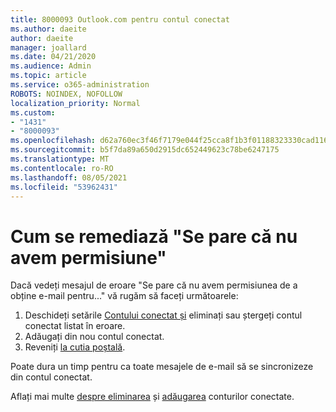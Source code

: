 ```yaml
---
title: 8000093 Outlook.com pentru contul conectat
ms.author: daeite
author: daeite
manager: joallard
ms.date: 04/21/2020
ms.audience: Admin
ms.topic: article
ms.service: o365-administration
ROBOTS: NOINDEX, NOFOLLOW
localization_priority: Normal
ms.custom:
- "1431"
- "8000093"
ms.openlocfilehash: d62a760ec3f46f7179e044f25cca8f1b3f01188323330cad11671311eef002e6
ms.sourcegitcommit: b5f7da89a650d2915dc652449623c78be6247175
ms.translationtype: MT
ms.contentlocale: ro-RO
ms.lasthandoff: 08/05/2021
ms.locfileid: "53962431"
---
```

# <a name="how-to-fix-it-looks-like-we-dont-have-permission"></a>Cum se remediază "Se pare că nu avem permisiune"

Dacă vedeți mesajul de eroare "Se pare că nu avem permisiunea de a obține e-mail pentru..." vă rugăm să faceți următoarele:

1. Deschideți setările [Contului conectat și](https://outlook.live.com/mail/options/mail/accounts) eliminați sau ștergeți contul conectat listat în eroare.
2. Adăugați din nou contul conectat.
3. Reveniți [la cutia poștală](https://outlook.live.com/mail/inbox).

Poate dura un timp pentru ca toate mesajele de e-mail să se sincronizeze din contul conectat.

Aflați mai multe [despre eliminarea](https://support.office.com/article/0b9a6b95-ff1b-46c1-bf60-d6b3b82c5ac8?wt.mc_id=Office_Outlook_com_Alchemy) și [adăugarea](https://support.office.com/article/c5224df4-5885-4e79-91ba-523aa743f0ba?wt.mc_id=Office_Outlook_com_Alchemy) conturilor conectate.